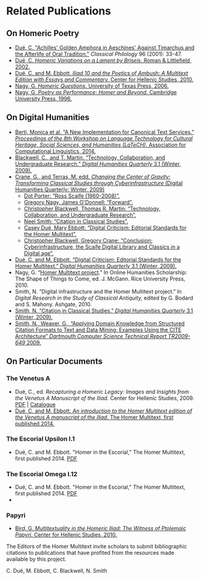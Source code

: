 # Related Publications #

## On Homeric Poetry ##

- [Dué, C. "Achilles' Golden Amphora in Aeschines' Against Timarchus and the Afterlife of Oral Tradition."](http://www.stoa.org/hopper/text.jsp?doc=Stoa:text:2003.01.0005) *Classical Philology* 96 (2001): 33-47.
- [Dué, C. *Homeric Variations on a Lament by Briseis*. Roman & Littlefield, 2002.](http://chs.harvard.edu/wa/pageR?tn=ArticleWrapper&bdc=12&mn=1720)
- [Dué, C. and M. Ebbott. _Iliad 10 and the Poetics of Ambush: A Multitext Edition with Essays and Commentary._ Center for Hellenic Studies, 2010.](http://chs.harvard.edu/wa/pageR?tn=ArticleWrapper&bdc=12&mn=4172)
- [Nagy, G. *Homeric Questions*. University of Texas Press, 2006.](http://chs.harvard.edu/wa/pageR?tn=ArticleWrapper&bdc=12&mn=4028)
- [Nagy, G. *Poetry as Performance: Homer and Beyond*. Cambridge University  Press, 1996.](http://chs.harvard.edu/wa/pageR?tn=ArticleWrapper&bdc=12&mn=2064)



## On Digital Humanities ##

- [Berti, Monica et al. “A New Implementation for Canonical Text Services.” _Proceedings of the 8th Workshop on Language Technology for Cultural Heritage, Social Sciences, and Humanities (LaTeCH)_. Association for Computational Linguistics, 2014.](https://www.academia.edu/7553453/A_New_Implementation_for_Canonical_Text_Services)
- [Blackwell, C., and T. Martin. “Technology, Collaboration, and Undergraduate Research.” _Digital Humanities Quarterly_ 3.1 (Winter, 2009).](http://www.digitalhumanities.org/dhq/vol/3/1/000024/000024.html)
- [Crane, G., and Terras, M. edd. _Changing the Center of Gravity: Transforming Classical Studies through Cyberinfrastructure_ (Digital Humanities Quarterly: Winter, 2009)](http://digitalhumanities.org/dhq/vol/3/1/index.html)
    - [Dot Porter: “Ross Scaife (1960-2008)”.](http://digitalhumanities.org/dhq/vol/3/1/000022/000022.html)
    - [Gregory Nagy, James O'Donnell: “Forward”.](http://digitalhumanities.org/dhq/vol/3/1/000036/000036.html)
    - [Christopher Blackwell, Thomas R. Martin: “Technology, Collaboration, and Undergraduate Research”.](http://digitalhumanities.org/dhq/vol/3/1/000024/000024.html)
    - [Neel Smith: “Citation in Classical Studies”.](http://digitalhumanities.org/dhq/vol/3/1/000028/000028.html)
    - [Casey Dué, Mary Ebbott: “Digital Criticism: Editorial Standards for the Homer Multitext”.](http://digitalhumanities.org/dhq/vol/3/1/000029/000029.html)
    - [Christopher Blackwell, Gregory Crane: “Conclusion: Cyberinfrastructure, the Scaife Digital Library and Classics in a Digital age”.](http://digitalhumanities.org/dhq/vol/3/1/000035/000035.html)
- [Dué, C. and M. Ebbott. “Digital Criticism: Editorial Standards for the Homer Multitext.” _Digital Humanities Quarterly_ 3.1 (Winter, 2009).](http://www.digitalhumanities.org/dhq/vol/003/1/000029/000029.html)
- Nagy, G. “[Homer Multitext project](http://chs.harvard.edu/cgi-bin/WebObjects/workbench.woa/wa/pageR?tn=ArticleWrapper&bdc=12&mn=4087).” In Online Humanities Scholarship: The Shape of Things to Come, ed. J. McGann. Rice University Press, 2010.
- Smith, N. “Digital infrastructure and the Homer Multitext project.” In _Digital Research in the Study of Classical Antiquity,_ edited by G. Bodard and S. Mahony. Ashgate, 2010.
- [Smith, N. “Citation in Classical Studies.” _Digital Humanities Quarterly_ 3.1 (Winter, 2009).](http://www.digitalhumanities.org/dhq/vol/3/1/000028/000028.html)
- [Smith, N., Weaver, G., “Applying Domain Knowledge from Structured Citation Formats to Text and Data Mining: Examples Using the CITE Architecture” _Dartmouth Computer Science Technical Report TR2009-649_ 2009.](http://katahdin.cs.dartmouth.edu/reports/TR2009-649.pdf)


## On Particular Documents ##

### The Venetus A ###

- Dué, C., ed. _Recapturing a Homeric Legacy: Images and Insights from the Venetus A Manuscript of the Iliad._ Center for Hellenic Studies, 2009. [PDF](http://www.homermultitext.org/Pubs/Due_Recapturing_a_Homeric_Legacy.pdf) | [Catalogue](http://www.hup.harvard.edu/catalog.php?recid=29425)
- [Dué, C. and M. Ebbott. _An introduction to the Homer Multitext edition of the Venetus A manuscript of the *Iliad*_. The Homer Multitext, first published 2014.](VenA-Introduction-2014.html)

### The Escorial Upsilon I.1 ###

- Dué, C. and M. Ebbott. "Homer in the Escorial," The Homer Multitext, first published 2014. [PDF](http://www.homermultitext.org/Pubs/Due-Ebbott_Homer-in-the-Escorial.pdf)

### The Escorial Omega I.12 ###

- Dué, C. and M. Ebbott. "Homer in the Escorial," The Homer Multitext, first published 2014. [PDF](http://www.homermultitext.org/Pubs/Due-Ebbott_Homer-in-the-Escorial.pdf)
- 
### Papyri ###

- [Bird, G. _Multitextuality in the Homeric Iliad: The Witness of Ptolemaic Papyri._ Center for Hellenic Studies, 2010.](http://chs.harvard.edu/wa/pageR?tn=ArticleWrapper&bdc=12&mn=4855)




The Editors of the Homer Multitext invite scholars to submit bibliographic citations to publications that have profited from the resources made available by this project.


C. Dué, M. Ebbott, C. Blackwell, N. Smith
  
